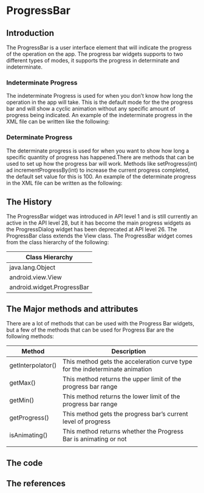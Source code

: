 # ProgressBar

## Introduction 
The ProgressBar is a user interface element that will indicate the progress of the operation on the app. The progress bar widgets supports to two different types of modes, it supports the progress in determinate and indeterminate. 

### Indeterminate Progress
The indeterminate Progress is used for when you don’t know how long the operation in the app will take. This is the default mode for the the progress bar and will show a cyclic animation without any specific amount of progress being indicated. An example of the indeterminate progress in the XML file can be written like the following: 

<ProgressBar
	android:id=“@id/indeterminateBar”
	android:layout_width=“wrap_content”
	android:layout_height=“wrap_content” />

### Determinate Progress
The determinate progress is used for when you want to show how long a specific quantity of progress has happened.There are methods that can be used to set up how the progress bar will work. Methods like setProgress(int) ad incrementProgressBy(int) to increase the current progress completed, the default set value for this is 100. An example of the determinate progress in the XML file can be written as the following:

<ProgressBar
	android:id=“@id/determinateBar”
	style=“@android:style/Widget.ProgressBar.Horizontal”
	android:layout_width=“wrap_content”
	android:layout_height=“wrap_content” 
android:progress=“25”/>

## The History 
The ProgressBar widget was introduced in API level 1 and is still currently an active in the API level 28, but it has become the main progress widgets as the ProgressDialog widget has been deprecated at API level 26. The ProgressBar class extends the View class. The ProgressBar widget comes from the class hierarchy of the following: 

| Class Hierarchy |
| --------------------  |
| java.lang.Object |
|android.view.View|
|android.widget.ProgressBar|

## The Major methods and attributes
There are a lot of methods that can be used with the Progress Bar widgets, but a few of the methods that can be used for Progress Bar are the following methods:

| Method | Description |
| ---------- | --------------- |
| getInterpolator() | This method gets the acceleration curve type for the indeterminate animation|
| getMax() | This method returns the upper limit of the progress bar range |
| getMin() | This method returns the lower limit of the progress bar range |
| getProgress() | This method gets the progress bar’s current level of progress |
| isAnimating() | This method returns whether the Progress Bar is animating or not |
|  |  |

## The code

## The references 
